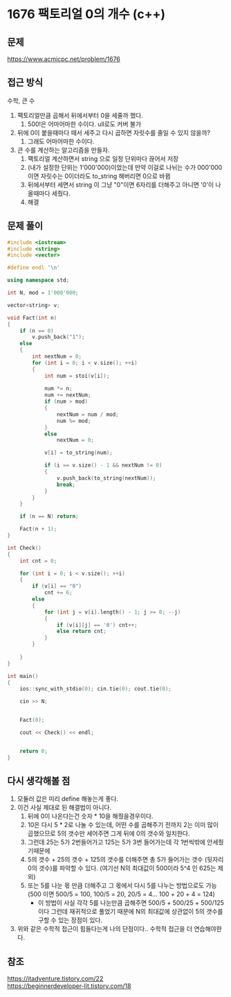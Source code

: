 # 1676 팩토리얼 0의 개수 (c++)

## 문제
https://www.acmicpc.net/problem/1676

## 접근 방식
수학, 큰 수
1. 팩토리얼만큼 곱해서 뒤에서부터 0을 세줄까 했다.
    1. 500!은 어마어마한 수이다. ull로도 커버 불가
2. 뒤에 0이 붙을때마다 떼서 세주고 다시 곱하면 자릿수를 줄일 수 있지 않을까?
    1. 그래도 어마어마한 수이다.
3. 큰 수를 계산하는 알고리즘을 만들자.
    1. 팩토리얼 계산하면서 string 으로 일정 단위마다 끊어서 저장
    2. (내가 설정한 단위는 1'000'000)이었는데 만약 이걸로 나뉘는 수가 000'000 이면 자릿수는 0이더라도 to_string 해버리면 0으로 바뀜
    3. 뒤에서부터 세면서 string 이 그냥 "0"이면 6자리를 더해주고 아니면 '0'이 나올때마다 세줬다.
    4. 해결

## 문제 풀이
```c++
#include <iostream>
#include <string>
#include <vector>

#define endl '\n'

using namespace std;

int N, mod = 1'000'000;

vector<string> v;

void Fact(int n)
{
	if (n == 0)
		v.push_back("1");
	else
	{
		int nextNum = 0;
		for (int i = 0; i < v.size(); ++i)
		{
			int num = stoi(v[i]);
			
			num *= n;
			num += nextNum;
			if (num > mod)
			{
				nextNum = num / mod;
				num %= mod;
			}
			else
				nextNum = 0;

			v[i] = to_string(num);

			if (i == v.size() - 1 && nextNum != 0)
			{
				v.push_back(to_string(nextNum));
				break;
			}
		}
	}

	if (n == N) return;

	Fact(n + 1);
}

int Check()
{
	int cnt = 0;

	for (int i = 0; i < v.size(); ++i)
	{
		if (v[i] == "0")
			cnt += 6;
		else
		{
			for (int j = v[i].length() - 1; j >= 0; --j)
			{
				if (v[i][j] == '0') cnt++;
				else return cnt;
			}
		}
		
	}
}

int main()
{
	ios::sync_with_stdio(0); cin.tie(0); cout.tie(0);

	cin >> N;


	Fact(0);

	cout << Check() << endl;


	return 0;
}
```

## 다시 생각해볼 점
1. 모듈러 값은 미리 define 해놓는게 좋다.
2. 이건 사실 제대로 된 해결법이 아니다.
    1. 뒤에 0이 나온다는건 숫자 * 10을 해줬을경우이다.
    2. 10은 다시 5 * 2로 나눌 수 있는데, 어떤 수를 곱해주기 전까지 2는 이미 많이 곱했으므로 5의 갯수만 세어주면 그게 뒤에 0의 갯수와 일치한다.
    3. 그런데 25는 5가 2번들어가고 125는 5가 3번 들어가는데 각 1번씩밖에 안세줬기때문에
    4. 5의 갯수 + 25의 갯수 + 125의 갯수를 더해주면 총 5가 들어가는 갯수 (뒷자리 0의 갯수)를 파악할 수 있다. (여기선 N의 최대값이 500이라 5^4 인 625는 제외)
    5. 또는 5를 나눈 몫 만큼 더해주고 그 몫에서 다시 5를 나누는 방법으로도 가능   
    (500 이면 500/5 = 100, 100/5 = 20, 20/5 = 4... 100 + 20 + 4 = 124)   
        * 이 방법이 사실 각각 5를 나눈만큼 곱해주면 500/5 + 500/25 + 500/125 이다 그런데 재귀적으로 풀었기 때문에 N의 최대값에 상관없이 5의 갯수를 구할 수 있는 장점이 있다.
3. 위와 같은 수학적 접근이 힘들다는게 나의 단점이다.. 수학적 접근을 더 연습해야한다.

## 참조
https://itadventure.tistory.com/22   
https://beginnerdeveloper-lit.tistory.com/18
